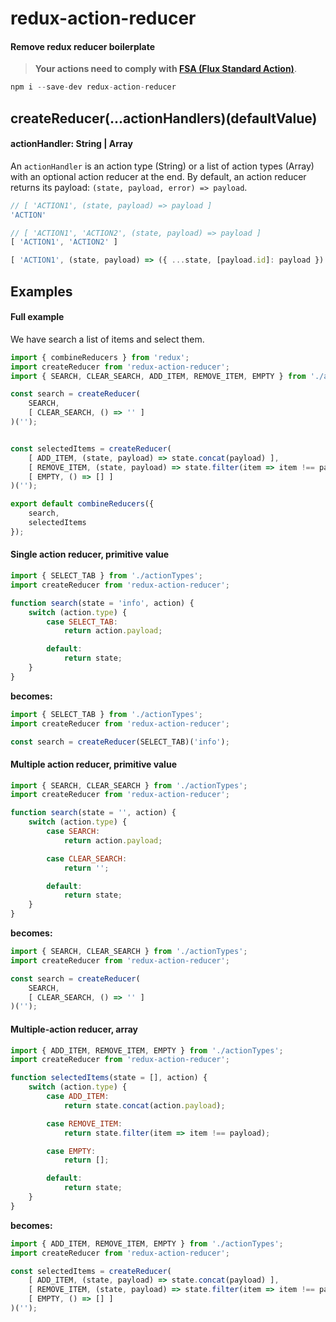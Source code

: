 # redux-action-reducer

#### Remove redux reducer boilerplate

> __Your actions need to comply with [FSA (Flux Standard Action)](https://github.com/acdlite/flux-standard-action)__.

```js
npm i --save-dev redux-action-reducer
```

## createReducer(...actionHandlers)(defaultValue)

#### actionHandler: String | Array

An `actionHandler` is an action type (String) or a list of action types (Array) with an optional action reducer at the end. By default, an action reducer returns its payload: `(state, payload, error) => payload`.

```js
// [ 'ACTION1', (state, payload) => payload ]
'ACTION'
```
```js
// [ 'ACTION1', 'ACTION2', (state, payload) => payload ]
[ 'ACTION1', 'ACTION2' ]
```
```js
[ 'ACTION1', (state, payload) => ({ ...state, [payload.id]: payload }) ]
```


## Examples

#### Full example

We have search a list of items and select them.

```js
import { combineReducers } from 'redux';
import createReducer from 'redux-action-reducer';
import { SEARCH, CLEAR_SEARCH, ADD_ITEM, REMOVE_ITEM, EMPTY } from './actionTypes';

const search = createReducer(
    SEARCH,
    [ CLEAR_SEARCH, () => '' ]
)('');


const selectedItems = createReducer(
    [ ADD_ITEM, (state, payload) => state.concat(payload) ],
    [ REMOVE_ITEM, (state, payload) => state.filter(item => item !== payload) ],
    [ EMPTY, () => [] ]
)('');

export default combineReducers({
    search,
    selectedItems
});

```

#### Single action reducer, primitive value

```js
import { SELECT_TAB } from './actionTypes';
import createReducer from 'redux-action-reducer';

function search(state = 'info', action) {
    switch (action.type) {
        case SELECT_TAB:
            return action.payload;

        default:
            return state;
    }
}
```

__becomes:__

```js
import { SELECT_TAB } from './actionTypes';
import createReducer from 'redux-action-reducer';

const search = createReducer(SELECT_TAB)('info');
```


#### Multiple action reducer, primitive value

```js
import { SEARCH, CLEAR_SEARCH } from './actionTypes';
import createReducer from 'redux-action-reducer';

function search(state = '', action) {
    switch (action.type) {
        case SEARCH:
            return action.payload;

        case CLEAR_SEARCH:
            return '';

        default:
            return state;
    }
}
```

__becomes:__

```js
import { SEARCH, CLEAR_SEARCH } from './actionTypes';
import createReducer from 'redux-action-reducer';

const search = createReducer(
    SEARCH,
    [ CLEAR_SEARCH, () => '' ]
)('');
```

#### Multiple-action reducer, array

```js
import { ADD_ITEM, REMOVE_ITEM, EMPTY } from './actionTypes';
import createReducer from 'redux-action-reducer';

function selectedItems(state = [], action) {
    switch (action.type) {
        case ADD_ITEM:
            return state.concat(action.payload);

        case REMOVE_ITEM:
            return state.filter(item => item !== payload);

        case EMPTY:
            return [];

        default:
            return state;
    }
}
```

__becomes:__

```js
import { ADD_ITEM, REMOVE_ITEM, EMPTY } from './actionTypes';
import createReducer from 'redux-action-reducer';

const selectedItems = createReducer(
    [ ADD_ITEM, (state, payload) => state.concat(payload) ],
    [ REMOVE_ITEM, (state, payload) => state.filter(item => item !== payload) ],
    [ EMPTY, () => [] ]
)('');
```
